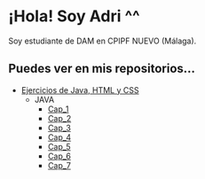 # ¡Hola! Soy Adri ^^

Soy estudiante de DAM en CPIPF NUEVO (Málaga). 

## Puedes ver en mis repositorios...
- [Ejercicios de Java, HTML y CSS](https://github.com/AdrianPerFer?tab=repositories)
  - JAVA
    - [Cap_1](https://github.com/AdrianPerFer/java_capitulo_1)
    - [Cap_2](https://github.com/AdrianPerFer/java_capitulo_2)
    - [Cap_3](https://github.com/AdrianPerFer/java_capitulo_3)
    - [Cap_4](https://github.com/AdrianPerFer/java_capitulo_4)
    - [Cap_5](https://github.com/AdrianPerFer/java_capitulo_5)
    - [Cap_6](https://github.com/AdrianPerFer/java_capitulo_6)
    - [Cap_7](https://github.com/AdrianPerFer/java_capitulo_7)
